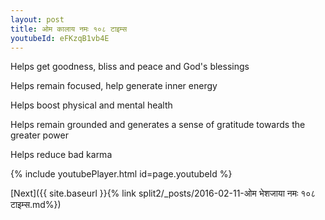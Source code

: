 ```yaml
---
layout: post
title: ओम कालाय नमः १०८ टाइम्स
youtubeId: eFKzqB1vb4E
---
```

 
 
Helps get goodness, bliss and peace and God's blessings
 
Helps remain focused, help generate inner energy 
 
Helps boost physical and mental health 
 
Helps remain grounded and generates a sense of gratitude towards the greater power 
 
Helps reduce bad karma
 
 
 
 


{% include youtubePlayer.html id=page.youtubeId %}
 
[Next]({{ site.baseurl }}{% link  split2/_posts/2016-02-11-ओम भेशजाया नमः १०८ टाइम्स.md%})
 
